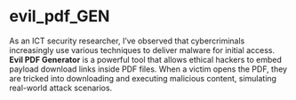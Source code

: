 # evil_pdf_GEN
As an ICT security researcher, I’ve observed that cybercriminals increasingly use various techniques to deliver malware for initial access. **Evil PDF Generator** is a powerful tool that allows ethical hackers to embed payload download links inside PDF files. When a victim opens the PDF, they are tricked into downloading and executing malicious content, simulating real-world attack scenarios.
